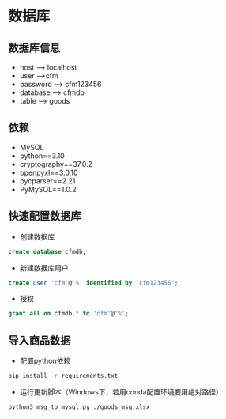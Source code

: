# 数据库

## 数据库信息

- host --> localhost
- user -->cfm
- password --> cfm123456
- database --> cfmdb
- table --> goods

## 依赖

- MySQL
- python==3.10
- cryptography==37.0.2
- openpyxl==3.0.10
- pycparser==2.21
- PyMySQL==1.0.2

## 快速配置数据库

- 创建数据库

```sql
create database cfmdb;
```

- 新建数据库用户

```sql
create user 'cfm'@'%' identified by 'cfm123456';
```

- 授权

```sql
grant all on cfmdb.* to 'cfm'@'%';
```

## 导入商品数据

- 配置python依赖

```bash
pip install -r requirements.txt
```

- 运行更新脚本（Windows下，若用conda配置环境要用绝对路径）

```bash
python3 msg_to_mysql.py ./goods_msg.xlsx 
```
